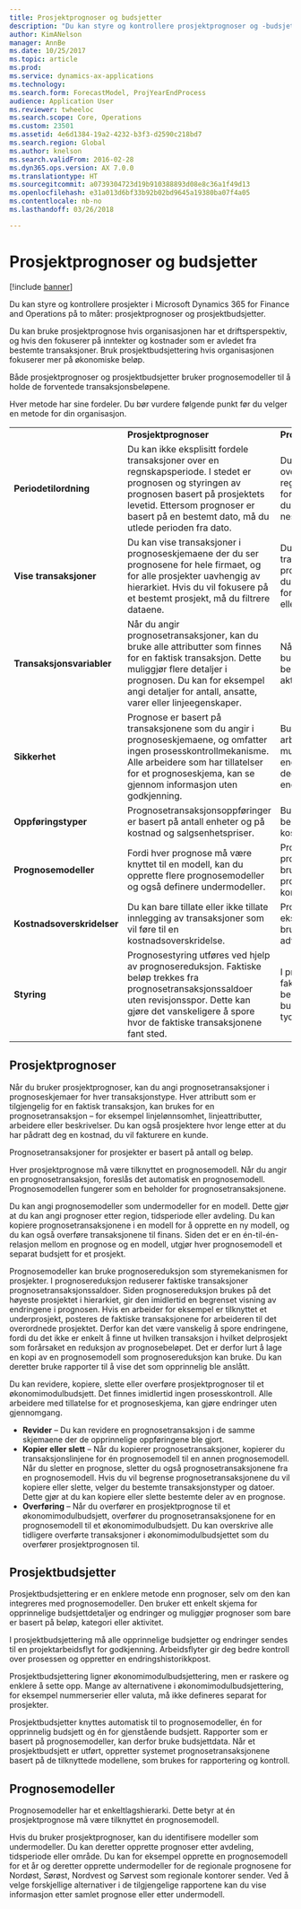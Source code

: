 ```yaml
---
title: Prosjektprognoser og budsjetter
description: "Du kan styre og kontrollere prosjektprognoser og -budsjetter i Microsoft Dynamics 365 for Finance and Operations på to måter: prosjektprognoser og prosjektbudsjetter."
author: KimANelson
manager: AnnBe
ms.date: 10/25/2017
ms.topic: article
ms.prod: 
ms.service: dynamics-ax-applications
ms.technology: 
ms.search.form: ForecastModel, ProjYearEndProcess
audience: Application User
ms.reviewer: twheeloc
ms.search.scope: Core, Operations
ms.custom: 23501
ms.assetid: 4e6d1384-19a2-4232-b3f3-d2590c218bd7
ms.search.region: Global
ms.author: knelson
ms.search.validFrom: 2016-02-28
ms.dyn365.ops.version: AX 7.0.0
ms.translationtype: HT
ms.sourcegitcommit: a0739304723d19b910388893d08e8c36a1f49d13
ms.openlocfilehash: e31a013d6bf33b92b02bd9645a19380ba07f4a05
ms.contentlocale: nb-no
ms.lasthandoff: 03/26/2018

---
```


# <a name="project-forecasts-and-budgets"></a>Prosjektprognoser og budsjetter

[!include [banner](../includes/banner.md)]

Du kan styre og kontrollere prosjekter i Microsoft Dynamics 365 for Finance and Operations på to måter: prosjektprognoser og prosjektbudsjetter. 

Du kan bruke prosjektprognose hvis organisasjonen har et driftsperspektiv, og hvis den fokuserer på inntekter og kostnader som er avledet fra bestemte transaksjoner. Bruk prosjektbudsjettering hvis organisasjonen fokuserer mer på økonomiske beløp. 

Både prosjektprognoser og prosjektbudsjetter bruker prognosemodeller til å holde de forventede transaksjonsbeløpene. 

Hver metode har sine fordeler. Du bør vurdere følgende punkt før du velger en metode for din organisasjon.

|                           |                                          |                                                    |
|---------------------------|------------------------------------------|----------------------------------------------------|
|                           | **Prosjektprognoser**                  | **Prosjektbudsjettering**                              |
| **Periodetilordning**     | Du kan ikke eksplisitt fordele transaksjoner over en regnskapsperiode. I stedet er prognosen og styringen av prognosen basert på prosjektets levetid. Ettersom prognoser er basert på en bestemt dato, må du utlede perioden fra dato. | Du kan fordele transaksjoner over hele prosjektet eller en regnskapsperiode. Hvis du fordeler over en periode, kan du overføre ubrukte beløp til neste regnskapsperiode. |
| **Vise transaksjoner**  | Du kan vise transaksjoner i prognoseskjemaene der du ser prognosene for hele firmaet, og for alle prosjekter uavhengig av hierarkiet. Hvis du vil fokusere på et bestemt prosjekt, må du filtrere dataene.                                       | Du kan vise budsjetterte transaksjoner for ett enkelt prosjekthierarki. Derfor kan du vise transaksjonsdetaljer for et overordnet prosjekt eller dets underprosjekter.                 |
| **Transaksjonsvariabler** | Når du angir prognosetransaksjoner, kan du bruke alle attributter som finnes for en faktisk transaksjon. Dette muliggjør flere detaljer i prognosen. Du kan for eksempel angi detaljer for antall, ansatte, varer eller linjeegenskaper.         | Når du angir detaljer for budsjett, kan du bare bruke beløp, kategorier og aktiviteter.                    |
| **Sikkerhet**              | Prognose er basert på transaksjonene som du angir i prognoseskjemaene, og omfatter ingen prosesskontrollmekanisme. Alle arbeidere som har tillatelser for et prognoseskjema, kan se gjennom informasjon uten godkjenning.                                        | Budsjettering bruker arbeidsflytsystemet, som muliggjør endringsadministrasjon og lar deg beholde en logg over endringene.         |
| **Oppføringstyper**           | Prognosetransaksjonsoppføringer er basert på antall enheter og på kostnad og salgsenhetspriser.  | Budsjettdetaljer er basert på beløp som deles mellom kostnader og inntekter.                                          |
| **Prognosemodeller**       | Fordi hver prognose må være knyttet til en modell, kan du opprette flere prognosemodeller og også definere undermodeller.           | Prosjektbudsjetteringsgrenser prognosemodeller som er brukt for budsjettering. Færre prognosemodeller kan øke konsekvensen i prognoser.                           |
| **Kostnadsoverskridelser**         | Du kan bare tillate eller ikke tillate innlegging av transaksjoner som vil føre til en kostnadsoverskridelse.   | Prosjektbudsjettering gir ekstra kontrollalternativer for brukere. Du kan tillate advarsler og overskridelser.                    |
| **Styring**               | Prognosestyring utføres ved hjelp av prognosereduksjon. Faktiske beløp trekkes fra prognosetransaksjonssaldoer uten revisjonsspor. Dette kan gjøre det vanskeligere å spore hvor de faktiske transaksjonene fant sted.                   | I prosjektbudsjettkontroll er faktiske beløp trukket fra beløpene i det gjenstående budsjettet. Dette fører til et tydeligere revisjonsspor.                                   |

## <a name="project-forecasts"></a>Prosjektprognoser
Når du bruker prosjektprognoser, kan du angi prognosetransaksjoner i prognoseskjemaer for hver transaksjonstype. Hver attributt som er tilgjengelig for en faktisk transaksjon, kan brukes for en prognosetransaksjon – for eksempel linjelønnsomhet, linjeattributter, arbeidere eller beskrivelser. Du kan også prosjektere hvor lenge etter at du har pådratt deg en kostnad, du vil fakturere en kunde. 

Prognosetransaksjoner for prosjekter er basert på antall og beløp. 

Hver prosjektprognose må være tilknyttet en prognosemodell. Når du angir en prognosetransaksjon, foreslås det automatisk en prognosemodell. Prognosemodellen fungerer som en beholder for prognosetransaksjonene. 

Du kan angi prognosemodeller som undermodeller for en modell. Dette gjør at du kan angi prognoser etter region, tidsperiode eller avdeling. Du kan kopiere prognosetransaksjonene i en modell for å opprette en ny modell, og du kan også overføre transaksjonene til finans. Siden det er en én-til-én-relasjon mellom en prognose og en modell, utgjør hver prognosemodell et separat budsjett for et prosjekt. 

Prognosemodeller kan bruke prognosereduksjon som styremekanismen for prosjekter. I prognosereduksjon reduserer faktiske transaksjoner prognosetransaksjonssaldoer. Siden prognosereduksjon brukes på det høyeste prosjektet i hierarkiet, gir den imidlertid en begrenset visning av endringene i prognosen. Hvis en arbeider for eksempel er tilknyttet et underprosjekt, posteres de faktiske transaksjonene for arbeideren til det overordnede prosjektet. Derfor kan det være vanskelig å spore endringene, fordi du det ikke er enkelt å finne ut hvilken transaksjon i hvilket delprosjekt som forårsaket en reduksjon av prognosebeløpet. Det er derfor lurt å lage en kopi av en prognosemodell som prognosereduksjon kan bruke. Du kan deretter bruke rapporter til å vise det som opprinnelig ble anslått. 

Du kan revidere, kopiere, slette eller overføre prosjektprognoser til et økonomimodulbudsjett. Det finnes imidlertid ingen prosesskontroll. Alle arbeidere med tillatelse for et prognoseskjema, kan gjøre endringer uten gjennomgang.

-   **Revider** – Du kan revidere en prognosetransaksjon i de samme skjemaene der de opprinnelige oppføringene ble gjort.
-   **Kopier eller slett** – Når du kopierer prognosetransaksjoner, kopierer du transaksjonslinjene for én prognosemodell til en annen prognosemodell. Når du sletter en prognose, sletter du også prognosetransaksjonene fra en prognosemodell. Hvis du vil begrense prognosetransaksjonene du vil kopiere eller slette, velger du bestemte transaksjonstyper og datoer. Dette gjør at du kan kopiere eller slette bestemte deler av en prognose.
-   **Overføring** – Når du overfører en prosjektprognose til et økonomimodulbudsjett, overfører du prognosetransaksjonene for en prognosemodell til et økonomimodulbudsjett. Du kan overskrive alle tidligere overførte transaksjoner i økonomimodulbudsjettet som du overfører prosjektprognosen til.

## <a name="project-budgets"></a>Prosjektbudsjetter
Prosjektbudsjettering er en enklere metode enn prognoser, selv om den kan integreres med prognosemodeller. Den bruker ett enkelt skjema for opprinnelige budsjettdetaljer og endringer og muliggjør prognoser som bare er basert på beløp, kategori eller aktivitet. 

I prosjektbudsjettering må alle opprinnelige budsjetter og endringer sendes til en projektarbeidsflyt for godkjenning. Arbeidsflyter gir deg bedre kontroll over prosessen og oppretter en endringshistorikkpost. 

Prosjektbudsjettering ligner økonomimodulbudsjettering, men er raskere og enklere å sette opp. Mange av alternativene i økonomimodulbudsjettering, for eksempel nummerserier eller valuta, må ikke defineres separat for prosjekter.

Prosjektbudsjetter knyttes automatisk til to prognosemodeller, én for opprinnelig budsjett og én for gjenstående budsjett. Rapporter som er basert på prognosemodeller, kan derfor bruke budsjettdata. Når et prosjektbudsjett er utført, oppretter systemet prognosetransaksjonene basert på de tilknyttede modellene, som brukes for rapportering og kontroll.

## <a name="forecast-models"></a>Prognosemodeller
Prognosemodeller har et enkeltlagshierarki. Dette betyr at én prosjektprognose må være tilknyttet én prognosemodell.

Hvis du bruker prosjektprognoser, kan du identifisere modeller som undermodeller. Du kan deretter opprette prognoser etter avdeling, tidsperiode eller område. Du kan for eksempel opprette en prognosemodell for et år og deretter opprette undermodeller for de regionale prognosene for Nordøst, Sørøst, Nordvest og Sørvest som regionale kontorer sender. Ved å velge forskjellige alternativer i de tilgjengelige rapportene kan du vise informasjon etter samlet prognose eller etter undermodell.




